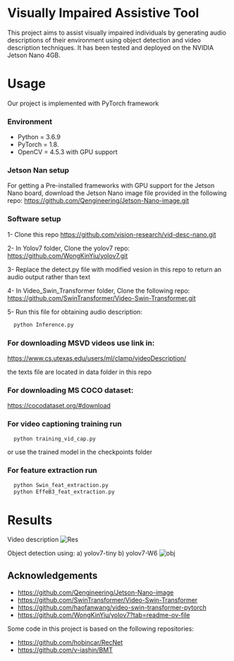 
# Visually Impaired Assistive Tool 
This project aims to assist visually impaired individuals by generating audio descriptions of their environment using object detection and video description techniques. It has been tested and deployed on the NVIDIA Jetson Nano 4GB.


# Usage
Our project is implemented with PyTorch framework

### Environment
- Python = 3.6.9
- PyTorch = 1.8.
- OpenCV = 4.5.3 with GPU support

### Jetson Nan setup
For getting a Pre-installed frameworks with GPU support for the Jetson Nano board, download the Jetson Nano image file provided in the following repo: https://github.com/Qengineering/Jetson-Nano-image.git


### Software setup

1- Clone this repo https://github.com/vision-research/vid-desc-nano.git

2- In Yolov7 folder, Clone the yolov7 repo: https://github.com/WongKinYiu/yolov7.git

3- Replace the detect.py file with modified vesion in this repo to return an audio output rather than text

4- In Video_Swin_Transformer folder, Clone the following repo: https://github.com/SwinTransformer/Video-Swin-Transformer.git

5- Run this file for obtaining audio description:
```bash
  python Inference.py
```

### For downloading MSVD videos use link in:
https://www.cs.utexas.edu/users/ml/clamp/videoDescription/

the texts file are located in data folder in this repo



### For downloading MS COCO dataset:
https://cocodataset.org/#download


### For video captioning training run   

```bash
  python training_vid_cap.py
```
or use the trained model in the checkpoints folder

### For feature extraction run   

```bash
  python Swin_feat_extraction.py
  python EffeB3_feat_extraction.py
```

# Results
Video description
![Res](https://github.com/vision-research/vid-desc-nano/assets/169878400/ac808c20-31bb-4af9-99f5-2f5c4fb686f4)

Object detection using: a) yolov7-tiny  b) yolov7-W6
![obj](https://github.com/vision-research/vid-desc-nano/assets/169878400/0a2dc205-a907-42dc-a84e-b46d17bff14e)

    
## Acknowledgements


- https://github.com/Qengineering/Jetson-Nano-image
- https://github.com/SwinTransformer/Video-Swin-Transformer
- https://github.com/haofanwang/video-swin-transformer-pytorch
- https://github.com/WongKinYiu/yolov7?tab=readme-ov-file

Some code in this project is based on the following repositories:
- https://github.com/hobincar/RecNet
- https://github.com/v-iashin/BMT
